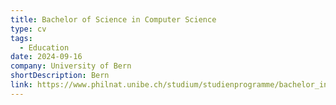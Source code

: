 ```yaml
---
title: Bachelor of Science in Computer Science
type: cv
tags:
  - Education
date: 2024-09-16
company: University of Bern
shortDescription: Bern
link: https://www.philnat.unibe.ch/studium/studienprogramme/bachelor_informatik/index_ger.html
---
```

